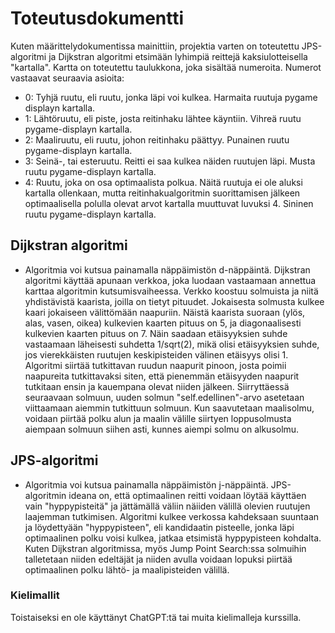 # Toteutusdokumentti

Kuten määrittelydokumentissa mainittiin, projektia varten on toteutettu JPS-algoritmi ja Dijkstran algoritmi etsimään lyhimpiä reittejä kaksiulotteisella "kartalla". Kartta on toteutettu taulukkona, joka sisältää numeroita. Numerot vastaavat seuraavia asioita: 
- 0: Tyhjä ruutu, eli ruutu, jonka läpi voi kulkea. Harmaita ruutuja pygame displayn kartalla.
- 1: Lähtöruutu, eli piste, josta reitinhaku lähtee käyntiin. Vihreä ruutu pygame-displayn kartalla.
- 2: Maaliruutu, eli ruutu, johon reitinhaku päättyy. Punainen ruutu pygame-displayn kartalla.
- 3: Seinä-, tai esteruutu. Reitti ei saa kulkea näiden ruutujen läpi. Musta ruutu pygame-displayn kartalla.
- 4: Ruutu, joka on osa optimaalista polkua. Näitä ruutuja ei ole aluksi kartalla ollenkaan, mutta reitinhakualgoritmin suorittamisen jälkeen optimaalisella polulla olevat arvot kartalla muuttuvat luvuksi 4. Sininen ruutu pygame-displayn kartalla.


## Dijkstran algoritmi

- Algoritmia voi kutsua painamalla näppäimistön d-näppäintä.
Dijkstran algoritmi käyttää apunaan verkkoa, joka luodaan vastaamaan annettua karttaa algoritmin kutsumisvaiheessa. Verkko koostuu solmuista ja niitä yhdistävistä kaarista, joilla on tietyt pituudet. Jokaisesta solmusta kulkee kaari jokaiseen välittömään naapuriin. Näistä kaarista suoraan (ylös, alas, vasen, oikea) kulkevien kaarten pituus on 5, ja diagonaalisesti kulkevien kaarten pituus on 7. Näin saadaan etäisyyksien suhde vastaamaan läheisesti suhdetta 1/sqrt(2), mikä olisi etäisyyksien suhde, jos vierekkäisten ruutujen keskipisteiden välinen etäisyys olisi 1. Algoritmi siirtää tutkittavan ruudun naapurit pinoon, josta poimii naapureita tutkittavaksi siten, että pienemmän etäisyyden naapurit tutkitaan ensin ja kauempana olevat niiden jälkeen. Siirryttäessä seuraavaan solmuun, uuden solmun "self.edellinen"-arvo asetetaan viittaamaan aiemmin tutkittuun solmuun. Kun saavutetaan maalisolmu, voidaan piirtää polku alun ja maalin välille siirtyen loppusolmusta aiempaan solmuun siihen asti, kunnes aiempi solmu on alkusolmu.


## JPS-algoritmi

- Algoritmia voi kutsua painamalla näppäimistön j-näppäintä.
JPS-algoritmin ideana on, että optimaalinen reitti voidaan löytää käyttäen vain "hyppypisteitä" ja jättämällä väliin näiiden välillä olevien ruutujen laajemman tutkimisen. Algoritmi kulkee verkossa kahdeksaan suuntaan ja löydettyään "hyppypisteen", eli kandidaatin pisteelle, jonka läpi optimaalinen polku voisi kulkea, jatkaa etsimistä hyppypisteen kohdalta. Kuten Dijkstran algoritmissa, myös Jump Point Search:ssa solmuihin talletetaan niiden edeltäjät ja niiden avulla voidaan lopuksi piirtää optimaalinen polku lähtö- ja maalipisteiden välillä.


### Kielimallit

Toistaiseksi en ole käyttänyt ChatGPT:tä tai muita kielimalleja kurssilla.

